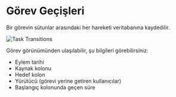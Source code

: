 Görev Geçişleri
================

Bir görevin sütunlar arasındaki her hareketi veritabanına kaydedilir.

![Task Transitions](screenshots/task-transitions.png)

Görev görünümünden ulaşılabilir, şu bilgileri görebilirsiniz:

- Eylem tarihi
- Kaynak kolonu
- Hedef kolon
- Yürütücü (görevi yerine getiren kullanıcılar)
- Başlangıç kolonunda geçen süre

